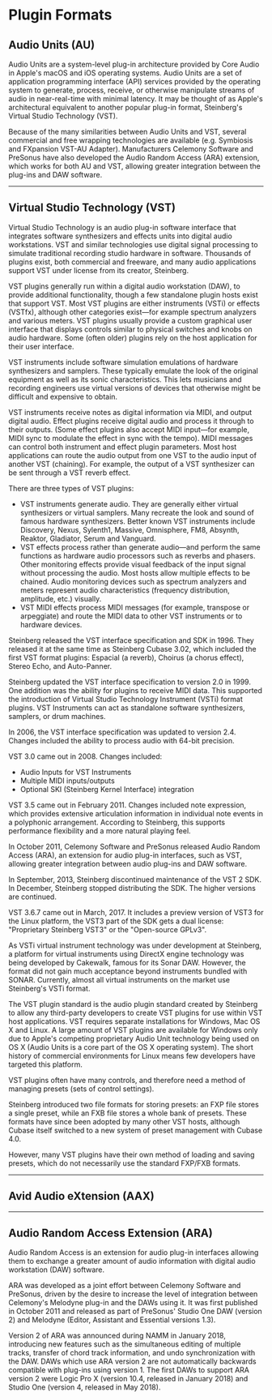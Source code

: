 # Plugin Formats

## Audio Units (AU)
Audio Units are a system-level plug-in architecture provided by Core Audio in Apple's macOS and iOS operating systems. Audio Units are a set of application programming interface (API) services provided by the operating system to generate, process, receive, or otherwise manipulate streams of audio in near-real-time with minimal latency. It may be thought of as Apple's architectural equivalent to another popular plug-in format, Steinberg's Virtual Studio Technology (VST).

Because of the many similarities between Audio Units and VST, several commercial and free wrapping technologies are available (e.g. Symbiosis and FXpansion VST-AU Adapter). Manufacturers Celemony Software and PreSonus have also developed the Audio Random Access (ARA) extension, which works for both AU and VST, allowing greater integration between the plug-ins and DAW software.

---

## Virtual Studio Technology (VST)
Virtual Studio Technology is an audio plug-in software interface that integrates software synthesizers and effects units into digital audio workstations. VST and similar technologies use digital signal processing to simulate traditional recording studio hardware in software. Thousands of plugins exist, both commercial and freeware, and many audio applications support VST under license from its creator, Steinberg.

VST plugins generally run within a digital audio workstation (DAW), to provide additional functionality, though a few standalone plugin hosts exist that support VST. Most VST plugins are either instruments (VSTi) or effects (VSTfx), although other categories exist—for example spectrum analyzers and various meters. VST plugins usually provide a custom graphical user interface that displays controls similar to physical switches and knobs on audio hardware. Some (often older) plugins rely on the host application for their user interface.

VST instruments include software simulation emulations of hardware synthesizers and samplers. These typically emulate the look of the original equipment as well as its sonic characteristics. This lets musicians and recording engineers use virtual versions of devices that otherwise might be difficult and expensive to obtain.

VST instruments receive notes as digital information via MIDI, and output digital audio. Effect plugins receive digital audio and process it through to their outputs. (Some effect plugins also accept MIDI input—for example, MIDI sync to modulate the effect in sync with the tempo). MIDI messages can control both instrument and effect plugin parameters. Most host applications can route the audio output from one VST to the audio input of another VST (chaining). For example, the output of a VST synthesizer can be sent through a VST reverb effect.

There are three types of VST plugins:
- VST instruments generate audio. They are generally either virtual synthesizers or virtual samplers. Many recreate the look and sound of famous hardware synthesizers. Better known VST instruments include Discovery, Nexus, Sylenth1, Massive, Omnisphere, FM8, Absynth, Reaktor, Gladiator, Serum and Vanguard.
- VST effects process rather than generate audio—and perform the same functions as hardware audio processors such as reverbs and phasers. Other monitoring effects provide visual feedback of the input signal without processing the audio. Most hosts allow multiple effects to be chained. Audio monitoring devices such as spectrum analyzers and meters represent audio characteristics (frequency distribution, amplitude, etc.) visually.
- VST MIDI effects process MIDI messages (for example, transpose or arpeggiate) and route the MIDI data to other VST instruments or to hardware devices.

Steinberg released the VST interface specification and SDK in 1996. They released it at the same time as Steinberg Cubase 3.02, which included the first VST format plugins: Espacial (a reverb), Choirus (a chorus effect), Stereo Echo, and Auto-Panner.

Steinberg updated the VST interface specification to version 2.0 in 1999. One addition was the ability for plugins to receive MIDI data. This supported the introduction of Virtual Studio Technology Instrument (VSTi) format plugins. VST Instruments can act as standalone software synthesizers, samplers, or drum machines.

In 2006, the VST interface specification was updated to version 2.4. Changes included the ability to process audio with 64-bit precision.

VST 3.0 came out in 2008. Changes included:
- Audio Inputs for VST Instruments
- Multiple MIDI inputs/outputs
- Optional SKI (Steinberg Kernel Interface) integration

VST 3.5 came out in February 2011. Changes included note expression, which provides extensive articulation information in individual note events in a polyphonic arrangement. According to Steinberg, this supports performance flexibility and a more natural playing feel.

In October 2011, Celemony Software and PreSonus released Audio Random Access (ARA), an extension for audio plug-in interfaces, such as VST, allowing greater integration between audio plug-ins and DAW software.

In September, 2013, Steinberg discontinued maintenance of the VST 2 SDK. In December, Steinberg stopped distributing the SDK. The higher versions are continued.

VST 3.6.7 came out in March, 2017. It includes a preview version of VST3 for the Linux platform, the VST3 part of the SDK gets a dual license: "Proprietary Steinberg VST3" or the "Open-source GPLv3".

As VSTi virtual instrument technology was under development at Steinberg, a platform for virtual instruments using DirectX engine technology was being developed by Cakewalk, famous for its Sonar DAW. However, the format did not gain much acceptance beyond instruments bundled with SONAR. Currently, almost all virtual instruments on the market use Steinberg's VSTi format.

The VST plugin standard is the audio plugin standard created by Steinberg to allow any third-party developers to create VST plugins for use within VST host applications. VST requires separate installations for Windows, Mac OS X and Linux. A large amount of VST plugins are available for Windows only due to Apple's competing proprietary Audio Unit technology being used on OS X (Audio Units is a core part of the OS X operating system). The short history of commercial environments for Linux means few developers have targeted this platform.

VST plugins often have many controls, and therefore need a method of managing presets (sets of control settings).

Steinberg introduced two file formats for storing presets: an FXP file stores a single preset, while an FXB file stores a whole bank of presets. These formats have since been adopted by many other VST hosts, although Cubase itself switched to a new system of preset management with Cubase 4.0.

However, many VST plugins have their own method of loading and saving presets, which do not necessarily use the standard FXP/FXB formats.

---

## Avid Audio eXtension (AAX)


---

## Audio Random Access Extension (ARA)
Audio Random Access is an extension for audio plug-in interfaces allowing them to exchange a greater amount of audio information with digital audio workstation (DAW) software.

ARA was developed as a joint effort between Celemony Software and PreSonus, driven by the desire to increase the level of integration between Celemony's Melodyne plug-in and the DAWs using it. It was first published in October 2011 and released as part of PreSonus' Studio One DAW (version 2) and Melodyne (Editor, Assistant and Essential versions 1.3).

Version 2 of ARA was announced during NAMM in January 2018, introducing new features such as the simultaneous editing of multiple tracks, transfer of chord track information, and undo synchronization with the DAW. DAWs which use ARA version 2 are not automatically backwards compatible with plug-ins using version 1. The first DAWs to support ARA version 2 were Logic Pro X (version 10.4, released in January 2018) and Studio One (version 4, released in May 2018).